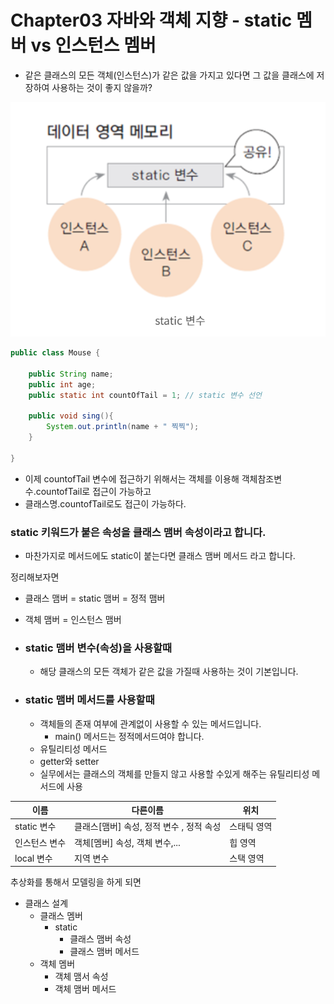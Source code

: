 # Chapter03 자바와 객체 지향 - static 멤버 vs 인스턴스 멤버



- 같은 클래스의 모든 객체(인스턴스)가 같은 값을 가지고 있다면  그 값을 클래스에 저장하여 사용하는 것이 좋지 않을까?

![image-20241222164313109](https://raw.githubusercontent.com/CUCU7103/save-image-repo/main/image/image-20241222164313109.png)



``` java
public class Mouse {

	public String name;
	public int age;
	public static int countOfTail = 1; // static 변수 선언

	public void sing(){
		System.out.println(name + " 찍찍");
	}

}
```

- 이제 countofTail 변수에 접근하기 위해서는 객체를 이용해 객체참조변수.countofTail로 접근이 가능하고
- 클래스명.countofTail로도 접근이 가능하다.



### static 키워드가 붙은 속성을 클래스 맴버 속성이라고 합니다.

- 마찬가지로 메서드에도 static이 붙는다면 클래스 맴버 메서드 라고 합니다.



정리해보자면 

- 클래스 맴버 = static 맴버 = 정적 맴버

- 객체 맴버 = 인스턴스 맴버

- ### static 맴버 변수(속성)을 사용할때

  - 해당 클래스의 모든 객체가 같은 값을 가질때 사용하는 것이 기본입니다.

- ### static 맴버 메서드를 사용할때

  - 객체들의 존재 여부에 관계없이 사용할 수 있는 메서드입니다.
    - main() 메서드는 정적메서드여야 합니다.
  - 유틸리티성 메서드
  - getter와 setter 
  - 실무에서는 클래스의 객체를 만들지 않고 사용할 수있게 해주는 유틸리티성 메서드에 사용



| 이름          | 다른이름                                 | 위치        |
| ------------- | ---------------------------------------- | ----------- |
| static 변수   | 클래스[맴버] 속성, 정적 변수 , 정적 속성 | 스태틱 영역 |
| 인스턴스 변수 | 객체[멤버] 속성, 객체 변수,...           | 힙 영역     |
| local 변수    | 지역 변수                                | 스택 영역   |





추상화를 통해서 모델링을 하게 되면

- 클래스 설계
  - 클래스 멤버
    - static
      - 클래스 맴버 속성
      - 클래스 맴버 메서드
  - 객체 멤버
    - 객체 맴서 속성
    - 객체 맴버 메서드

